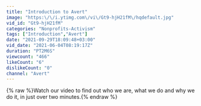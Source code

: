 ```yaml
---
title: "Introduction to Avert"
image: "https:\/\/i.ytimg.com\/vi\/Gt9-hjH21fM\/hqdefault.jpg"
vid_id: "Gt9-hjH21fM"
categories: "Nonprofits-Activism"
tags: ["Introduction","Avert"]
date: "2021-09-29T18:09:48+03:00"
vid_date: "2021-06-04T08:19:17Z"
duration: "PT2M6S"
viewcount: "466"
likeCount: "6"
dislikeCount: "0"
channel: "Avert"
---
```

{% raw %}Watch our video to find out who we are, what we do and why we do it, in just over two minutes.{% endraw %}
